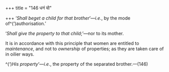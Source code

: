 +++
title = "146 धनं यो"

+++
‘*Shall beget a child for that brother*’—*i.e*., by the mode
of^(‘)authorisation.’

‘*Shall give the property to that child*;’—nor to its mother.

It is in accordance with this principle that women are entitled to
*maintenance*, and not to *ownership* of properties; as they are taken
care of in oilier ways.

^(‘)*His property*’—*i.e*., the property of the separated brother.—(146)


